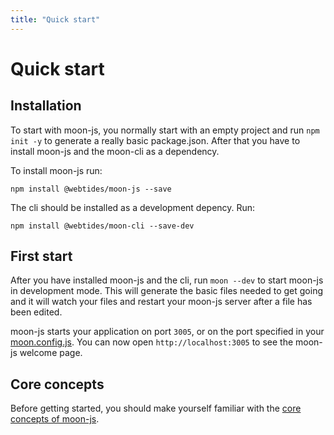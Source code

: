 ```yaml
---
title: "Quick start"
---
```

# Quick start


## Installation

To start with moon-js, you normally start with an empty project and run `npm init -y`
to generate a really basic package.json.
After that you have to install moon-js and the moon-cli as a dependency.

To install moon-js run:

 `npm install @webtides/moon-js --save`

The cli should be installed as a development depency. Run:

`npm install @webtides/moon-cli --save-dev`


## First start

After you have installed moon-js and the cli, run `moon --dev` to start moon-js in
development mode. This will generate the basic files needed to get going and it will
watch your files and restart your moon-js server after a file has been edited.

moon-js starts your application on port `3005`, or on the port specified
in your [moon.config.js](/configuration). You can now open `http://localhost:3005` to see
the moon-js welcome page.

## Core concepts

Before getting started, you should make yourself familiar with the [core concepts of moon-js](/concepts).
